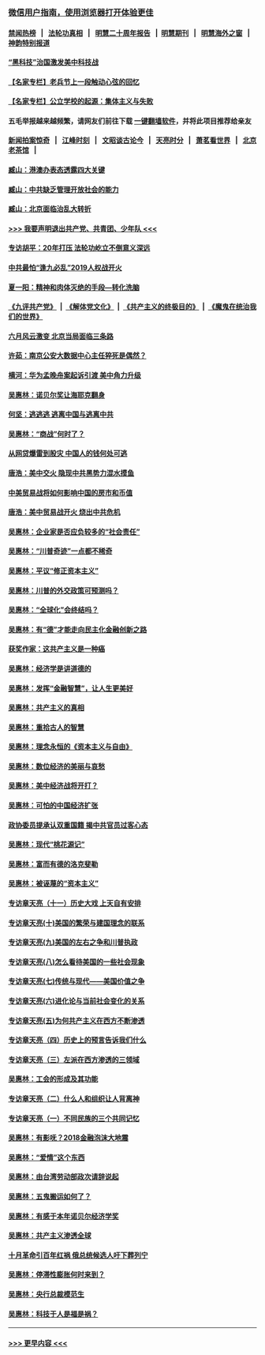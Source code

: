 ### [微信用户指南，使用浏览器打开体验更佳](https://github.com/gfw-breaker/banned-news1/blob/master/indexes/wechat-guide.md?t=0)
#### [禁闻热榜](热点新闻.md?t=0)  &nbsp;&nbsp;|&nbsp;&nbsp; [法轮功真相](https://github.com/gfw-breaker/truth/blob/master/README.md?t=0) &nbsp;&nbsp;|&nbsp;&nbsp; [明慧二十周年报告](https://github.com/gfw-breaker/mh-reports/blob/master/README.md?t=0) &nbsp;&nbsp;|&nbsp;&nbsp;[明慧期刊](https://github.com/gfw-breaker/mh-qikan) &nbsp;&nbsp;|&nbsp;&nbsp; [明慧海外之窗](https://github.com/gfw-breaker/mh-news/blob/master/README.md?t=0) &nbsp;&nbsp;|&nbsp;&nbsp; [神韵特别报道](https://github.com/gfw-breaker/mh-news/blob/master/shenyun.md?t=0)
#### [“黑科技”治国激发美中科技战](../pages/nsc423/n11638056.md?t=02081422) 
#### [【名家专栏】老兵节上一段触动心弦的回忆](../pages/nsc423/n11646016.md?t=02081422) 
#### [【名家专栏】公立学校的起源：集体主义与失败](../pages/nsc423/n11601833.md?t=02081422) 
#### 五毛举报越来越频繁，请网友们前往下载 [一键翻墙软件](https://github.com/gfw-breaker/ssr-accounts)，并将此项目推荐给亲友
#### [新闻拍案惊奇](https://github.com/gfw-breaker/banned-news1/blob/master/pages/link4.md) &nbsp;&nbsp;|&nbsp;&nbsp; [江峰时刻](https://github.com/gfw-breaker/banned-news1/blob/master/pages/link4.md) &nbsp;&nbsp;|&nbsp;&nbsp; [文昭谈古论今](https://github.com/gfw-breaker/banned-news1/blob/master/pages/link4.md) &nbsp;&nbsp;|&nbsp;&nbsp; [天亮时分](https://github.com/gfw-breaker/banned-news1/blob/master/pages/link4.md) &nbsp;&nbsp;|&nbsp;&nbsp; [萧茗看世界](https://github.com/gfw-breaker/banned-news1/blob/master/pages/link4.md) &nbsp;&nbsp;|&nbsp;&nbsp; [北京老茶馆](https://github.com/gfw-breaker/banned-news1/blob/master/pages/link4.md) &nbsp;&nbsp;|&nbsp;&nbsp; 
#### [臧山：港澳办表态透露四大关键](../pages/nsc423/n11421628.md?t=02081422) 
#### [臧山：中共缺乏管理开放社会的能力](../pages/nsc423/n11407457.md?t=02081422) 
#### [臧山：北京面临治乱大转折](../pages/nsc423/n11406895.md?t=02081422) 
#### [>>> 我要声明退出共产党、共青团、少年队 <<<](https://github.com/begood0513/goodnews/blob/master/quit/letter.md) 
#### [专访胡平：20年打压 法轮功屹立不倒意义深远](../pages/nsc423/n11398800.md?t=02081422) 
#### [中共最怕“逢九必乱”2019人权战开火](../pages/nsc423/n11385248.md?t=02081422) 
#### [夏一阳：精神和肉体灭绝的手段—转化洗脑](../pages/nsc423/n11368250.md?t=02081422) 
#### [《九评共产党》](https://github.com/begood0513/9ping.md/blob/master/README.md) &nbsp;|&nbsp; [《解体党文化》](../../../../jtdwh.md/blob/master/README.md)  &nbsp;|&nbsp; [《共产主义的终极目的》](../../../../gczydzjmd.md/blob/master/README.md) &nbsp;|&nbsp; [《魔鬼在统治我们的世界》](../../../../mgztzwmdsj.md/blob/master/README.md) 
#### [六月风云激变 北京当局面临三条路](../pages/nsc423/n11313668.md?t=02081422) 
#### [许茹：南京公安大数据中心主任猝死是偶然？](../pages/nsc423/n11064744.md?t=02081422) 
#### [横河：华为孟晚舟案起诉引渡 美中角力升级](../pages/nsc423/n11027230.md?t=02081422) 
#### [吴惠林：诺贝尔奖让海耶克翻身](../pages/nsc423/n10890049.md?t=02081422) 
#### [何坚：逃逃逃 逃离中国与逃离中共](../pages/nsc423/n10592891.md?t=02081422) 
#### [吴惠林：“商战”何时了？](../pages/nsc423/n10573558.md?t=02081422) 
#### [从网贷爆雷到股灾 中国人的钱何处可逃](../pages/nsc423/n10572800.md?t=02081422) 
#### [唐浩：美中交火 隐现中共黑势力混水摸鱼](../pages/nsc423/n10544040.md?t=02081422) 
#### [中美贸易战将如何影响中国的房市和币值](../pages/nsc423/n10543697.md?t=02081422) 
#### [唐浩：美中贸易战开火 烧出中共危机](../pages/nsc423/n10540126.md?t=02081422) 
#### [吴惠林：企业家是否应负较多的“社会责任”](../pages/nsc423/n10535022.md?t=02081422) 
#### [吴惠林：“川普奇迹”一点都不稀奇](../pages/nsc423/n10512808.md?t=02081422) 
#### [吴惠林：平议“修正资本主义”](../pages/nsc423/n10495724.md?t=02081422) 
#### [吴惠林：川普的外交政策可预测吗？](../pages/nsc423/n10462387.md?t=02081422) 
#### [吴惠林：“全球化”会终结吗？](../pages/nsc423/n10452838.md?t=02081422) 
#### [吴惠林：有“德”才能走向民主化金融创新之路](../pages/nsc423/n10432292.md?t=02081422) 
#### [获奖作家：这共产主义是一种癌](../pages/nsc423/n10431541.md?t=02081422) 
#### [吴惠林：经济学是讲道德的](../pages/nsc423/n10398014.md?t=02081422) 
#### [吴惠林：发挥“金融智慧”，让人生更美好](../pages/nsc423/n10375019.md?t=02081422) 
#### [吴惠林：共产主义的真相](../pages/nsc423/n10351394.md?t=02081422) 
#### [吴惠林：重拾古人的智慧](../pages/nsc423/n10337691.md?t=02081422) 
#### [吴惠林：理念永恒的《资本主义与自由》](../pages/nsc423/n10316274.md?t=02081422) 
#### [吴惠林：数位经济的美丽与哀愁](../pages/nsc423/n10292946.md?t=02081422) 
#### [吴惠林：美中经济战将开打？](../pages/nsc423/n10258825.md?t=02081422) 
#### [吴惠林：可怕的中国经济扩张](../pages/nsc423/n10219147.md?t=02081422) 
#### [政协委员提承认双重国籍 揭中共官员过客心态](../pages/nsc423/n10208809.md?t=02081422) 
#### [吴惠林：现代“桃花源记”](../pages/nsc423/n10185234.md?t=02081422) 
#### [吴惠林：富而有德的洛克斐勒](../pages/nsc423/n10142264.md?t=02081422) 
#### [吴惠林：被诬蔑的“资本主义”](../pages/nsc423/n10124816.md?t=02081422) 
#### [专访章天亮（十一）历史大戏 上天自有安排](../pages/nsc423/n10094905.md?t=02081422) 
#### [专访章天亮(十)美国的繁荣与建国理念的联系](../pages/nsc423/n10094899.md?t=02081422) 
#### [专访章天亮(九)美国的左右之争和川普执政](../pages/nsc423/n10094889.md?t=02081422) 
#### [专访章天亮(八)怎么看待美国的一些社会现象](../pages/nsc423/n10094857.md?t=02081422) 
#### [专访章天亮(七)传统与现代——美国价值之争](../pages/nsc423/n10093140.md?t=02081422) 
#### [专访章天亮(六)进化论与当前社会变化的关系](../pages/nsc423/n10092036.md?t=02081422) 
#### [专访章天亮(五)为何共产主义在西方不断渗透](../pages/nsc423/n10083620.md?t=02081422) 
#### [专访章天亮（四）历史上的预言告诉我们什么](../pages/nsc423/n10083606.md?t=02081422) 
#### [专访章天亮（三）左派在西方渗透的三领域](../pages/nsc423/n10081115.md?t=02081422) 
#### [吴惠林：工会的形成及其功能](../pages/nsc423/n10080633.md?t=02081422) 
#### [专访章天亮（二）什么人和组织让人背离神](../pages/nsc423/n10076637.md?t=02081422) 
#### [专访章天亮（一）不同民族的三个共同记忆](../pages/nsc423/n10074188.md?t=02081422) 
#### [吴惠林：有影呒？2018金融泡沫大地震](../pages/nsc423/n10040534.md?t=02081422) 
#### [吴惠林：“爱情”这个东西](../pages/nsc423/n10019423.md?t=02081422) 
#### [吴惠林：由台湾劳动部政次请辞说起](../pages/nsc423/n9979679.md?t=02081422) 
#### [吴惠林：五鬼搬运如何了？](../pages/nsc423/n9925338.md?t=02081422) 
#### [吴惠林：有感于本年诺贝尔经济学奖](../pages/nsc423/n9871883.md?t=02081422) 
#### [吴惠林：共产主义渗透全球](../pages/nsc423/n9812748.md?t=02081422) 
#### [十月革命引百年红祸 俄总统候选人吁下葬列宁](../pages/nsc423/n9810182.md?t=02081422) 
#### [吴惠林：停滞性膨胀何时来到？](../pages/nsc423/n9764136.md?t=02081422) 
#### [吴惠林：央行总裁模范生](../pages/nsc423/n9728134.md?t=02081422) 
#### [吴惠林：科技于人是福是祸？](../pages/nsc423/n9672982.md?t=02081422) 

----
#### [ >>> 更早内容 <<< ](../indexes/nsc423-earlier.md)
